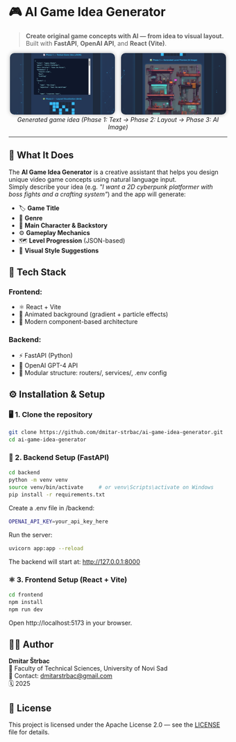 # 🎮 AI Game Idea Generator

> **Create original game concepts with AI — from idea to visual layout.**  
> Built with **FastAPI**, **OpenAI API**, and **React (Vite)**.

<p align="center">
  <img 
    src="./frontend/public/app-preview1.png" 
    alt="AI Game Idea Generator Screenshot 1" 
    width="48%" 
    style="border-radius:10px;box-shadow:0 0 10px rgba(0,0,0,0.3);margin-right:1%;" 
  />
  <img 
    src="./frontend/public/app-preview2.png" 
    alt="AI Game Idea Generator Screenshot 2" 
    width="48%" 
    style="border-radius:10px;box-shadow:0 0 10px rgba(0,0,0,0.3);margin-left:1%;" 
  />
  <br/>
  <em>Generated game idea (Phase 1: Text → Phase 2: Layout → Phase 3: AI Image)</em>
</p>

---

## 🧠 What It Does

The **AI Game Idea Generator** is a creative assistant that helps you design unique video game concepts using natural language input.  
Simply describe your idea (e.g. *"I want a 2D cyberpunk platformer with boss fights and a crafting system"*) and the app will generate:

- 🏷️ **Game Title**
- 🧩 **Genre**
- 🧍 **Main Character & Backstory**
- ⚙️ **Gameplay Mechanics**
- 🗺️ **Level Progression** (JSON-based)
- 🎨 **Visual Style Suggestions**

## 🧩 Tech Stack

### Frontend:

- ⚛️ React + Vite
- 🎨 Animated background (gradient + particle effects)
- 🧱 Modern component-based architecture

### Backend:

- ⚡ FastAPI (Python)
- 🧠 OpenAI GPT-4 API
- 🧰 Modular structure: routers/, services/, .env config

## ⚙️ Installation & Setup
### 🖥️ 1. Clone the repository

```bash
git clone https://github.com/dmitar-strbac/ai-game-idea-generator.git  
cd ai-game-idea-generator
```

### 🚀 2. Backend Setup (FastAPI)

```bash
cd backend  
python -m venv venv  
source venv/bin/activate     # or venv\Scripts\activate on Windows  
pip install -r requirements.txt
```

Create a .env file in /backend:
```bash
OPENAI_API_KEY=your_api_key_here
```

Run the server:
```bash
uvicorn app:app --reload
```

The backend will start at: http://127.0.0.1:8000

### ⚛️ 3. Frontend Setup (React + Vite)

```bash
cd frontend  
npm install  
npm run dev 
``` 
Open http://localhost:5173 in your browser.

## 🧑‍💻 Author

**Dmitar Štrbac**  
📍 Faculty of Technical Sciences, University of Novi Sad  
📧 Contact: dmitarstrbac@gmail.com  
🗓️ 2025

## 📜 License

This project is licensed under the Apache License 2.0 — see the [LICENSE](./LICENSE) file for details.